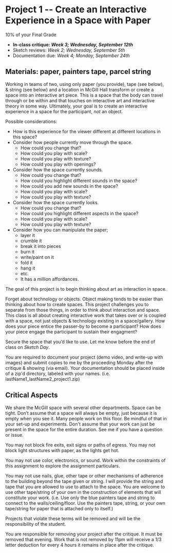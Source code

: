 # Project 1 -- Create an Interactive Experience in a Space with Paper

10% of your Final Grade


- **In-class critique: _Week 3; Wednesday, September 12th_**
- Sketch reviews: _Week 2; Wednesday, September 5th_
- Documentation due: _Week 4; Monday, September 24th_



## Materials: paper, painters tape, parcel string

Working in teams of two, using only paper (you provide), tape (see below), & string (see below) and a location in McGill Hall transform or create a space into an interactive art piece. This is a space that the body can travel through or be within and that touches on interactive art and interactive theory in some way. Ultimately, your goal is to create an interactive experience in a space for the participant, *not* an object.

Possible considerations:

- How is this experience for the viewer different at different locations in this space?
- Consider how people currently move through the space.
    - How could you change that?
    - How could you play with scale?
    - How could you play with texture?
    - How could you play with openings?
- Consider how the space currently sounds.
    - How could you change that?
    - How could you highlight different sounds in the space?
    - How could you add new sounds in the space?
    - How could you play with scale?
    - How could you play with texture?
- Consider how the space currently looks.
    - How could you change that?
    - How could you highlight different aspects in the space?
    - How could you play with scale?
    - How could you play with texture?
- Consider how you can manipulate the paper;
    - layer it
    - crumble it
    - break it into pieces
    - burn it
    - write/paint on it
    - fold it
    - hang it
    - etc.
    - It has a million affordances.

The goal of this project is to begin thinking about art as interaction in space.

Forget about technology or objects. Object making tends to be easier than thinking about how to create spaces. This project challenges you to separate from those things, in order to think about interaction and space. This class is all about creating interactive work that takes over or is coupled with a space, not just objects & technology existing in a space/gallery. How does your piece entice the passer-by to become a participant? How does your piece engage the participant to sustain their engagment?

Secure the space that you’d like to use. Let me know before the end of class on *Sketch Day*.

You are required to document your project (demo video, and write-up with images) and submit copies to me by the proceeding Monday after the critique & showing (via email). Your documentation should be placed inside of a zip'd directory, labeled with your names. (i.e. lastName1_lastName2_project1.zip)



## Critical Aspects

We share the McGill space with several other departments. Space can be tight. Don’t assume that a space will always be empty, just because it is empty when you see it. Many people work on this floor. Be mindful of that in your set-up and experiments. Don't assume that your work can just be present in the space for the entire duration. See me if you have a question or issue.

You may not block fire exits, exit signs or paths of egress. You may not block light structures with paper, as the lights get hot.

You may not use color, electronics, or sound. Work within the constraints of this assignment to explore the assignment particulars.

You may not use nails, glue, other tape or other mechanisms of adherence to the building beyond the tape given or string. I will provide the string and tape that you are allowed to use to attach to the space. You are welcome to use other tape/string of your own in the construction of elements that will constitute your work. (i.e. Use only the blue painters tape and string to connect to the walls/ceiling/floor. Use the painters tape, string, or your own tape/string for paper that is attached only to itself.)

Projects that violate these terms will be removed and will be the responsibility of the student.

You are responsible for removing your project after the critique. It must be removed that evening. Work that is not removed by 11pm will receive a 1/3 letter deduction for every 4 hours it remains in place after the critique.
